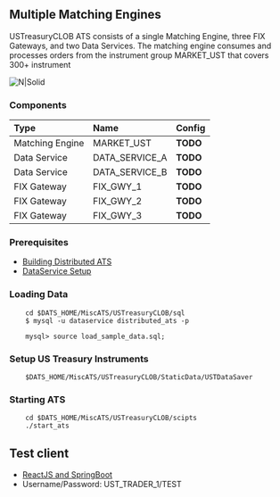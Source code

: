 ## Multiple Matching Engines

USTreasuryCLOB ATS consists of a single Matching Engine, three FIX Gateways, and two Data Services.
The matching engine consumes and processes orders from the instrument group MARKET_UST that covers 300+ instrument

![N|Solid](https://raw.githubusercontent.com/mkipnis/DistributedATS/master/Diagrams/USTreasuryCLOB.png?raw=true)


### Components

| Type | Name     | Config                |
| :-------- | :------- | :------------------------- |
| Matching Engine | MARKET_UST | **TODO** |
| Data Service | DATA_SERVICE_A | **TODO** |
| Data Service | DATA_SERVICE_B | **TODO** |
| FIX Gateway | FIX_GWY_1 | **TODO** |
| FIX Gateway | FIX_GWY_2 | **TODO** |
| FIX Gateway | FIX_GWY_3 | **TODO** |


### Prerequisites
- [Building Distributed ATS](https://github.com/mkipnis/DistributedATS#Building-Distributed-ATS)
- [DataService Setup](https://github.com/mkipnis/DistributedATS/tree/master/DataService/sql/mysql)

### Loading Data
```
    cd $DATS_HOME/MiscATS/USTreasuryCLOB/sql
    $ mysql -u dataservice distributed_ats -p

    mysql> source load_sample_data.sql;    
```

### Setup US Treasury Instruments
```
    $DATS_HOME/MiscATS/USTreasuryCLOB/StaticData/USTDataSaver
```

### Starting ATS

```
    cd $DATS_HOME/MiscATS/USTreasuryCLOB/scipts
    ./start_ats
```

## Test client
- [ReactJS and SpringBoot ](https://github.com/mkipnis/DistributedATS/tree/master/misc_clients/spring_reactjs)
- Username/Password: UST_TRADER_1/TEST
